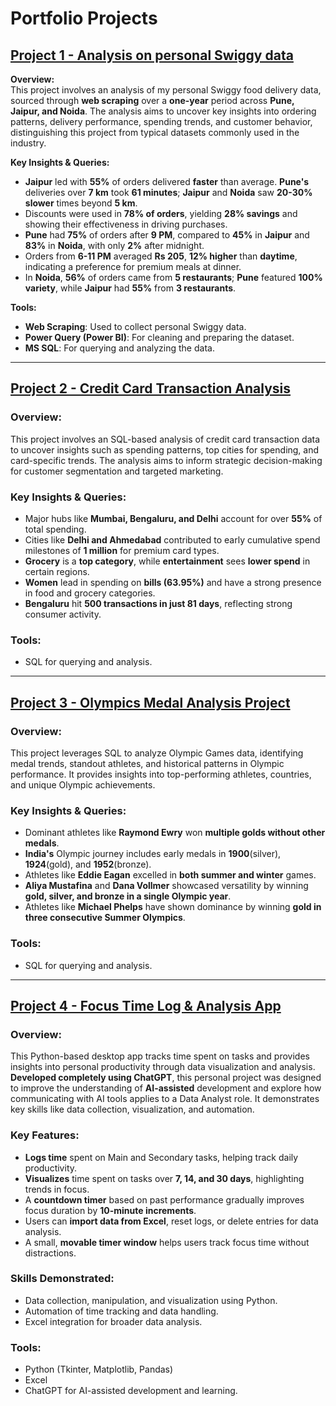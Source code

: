 # Portfolio Projects

## [Project 1 - Analysis on personal Swiggy data](https://https://github.com/ashishaameria/swiggy_sql)
 
**Overview:**  
This project involves an analysis of my personal Swiggy food delivery data, sourced through **web scraping** over a **one-year** period across **Pune, Jaipur, and Noida**. The analysis aims to uncover key insights into ordering patterns, delivery performance, spending trends, and customer behavior, distinguishing this project from typical datasets commonly used in the industry.

**Key Insights & Queries:**

- **Jaipur** led with **55%** of orders delivered **faster** than average. **Pune's** deliveries over **7 km** took **61 minutes**; **Jaipur** and **Noida** saw **20-30% slower** times beyond **5 km**.
- Discounts were used in **78% of orders**, yielding **28% savings** and showing their effectiveness in driving purchases.
- **Pune** had **75%** of orders after **9 PM**, compared to **45%** in **Jaipur** and **83%** in **Noida**, with only **2%** after midnight.
- Orders from **6-11 PM** averaged **Rs 205**, **12% higher** than **daytime**, indicating a preference for premium meals at dinner.
- In **Noida**, **56%** of orders came from **5 restaurants**; **Pune** featured **100% variety**, while **Jaipur** had **55%** from **3 restaurants**.

**Tools:**  
- **Web Scraping**: Used to collect personal Swiggy data.  
- **Power Query (Power BI)**: For cleaning and preparing the dataset.  
- **MS SQL**: For querying and analyzing the data.  

---

## [Project 2 - Credit Card Transaction Analysis](https://https://github.com/ashishaameria/credit_card_sql)

### Overview:
This project involves an SQL-based analysis of credit card transaction data to uncover insights such as spending patterns, top cities for spending, and card-specific trends. The analysis aims to inform strategic decision-making for customer segmentation and targeted marketing.

### Key Insights & Queries:
- Major hubs like **Mumbai, Bengaluru, and Delhi** account for over **55%** of total spending.
- Cities like **Delhi and Ahmedabad** contributed to early cumulative spend milestones of **1 million** for premium card types.
- **Grocery** is a **top category**, while **entertainment** sees **lower spend** in certain regions.
- **Women** lead in spending on **bills (63.95%)** and have a strong presence in food and grocery categories.
- **Bengaluru** hit **500 transactions in just 81 days**, reflecting strong consumer activity.

### Tools:
- SQL for querying and analysis.

---

## [Project 3 - Olympics Medal Analysis Project](https://https://github.com/ashishaameria/olympics_sql)

### Overview:
This project leverages SQL to analyze Olympic Games data, identifying medal trends, standout athletes, and historical patterns in Olympic performance. It provides insights into top-performing athletes, countries, and unique Olympic achievements.

### Key Insights & Queries:
- Dominant athletes like **Raymond Ewry** won **multiple golds without other medals**.
- **India's** Olympic journey includes early medals in **1900**(silver), **1924**(gold), and **1952**(bronze).
- Athletes like **Eddie Eagan** excelled in **both summer and winter** games.
- **Aliya Mustafina** and **Dana Vollmer** showcased versatility by winning **gold, silver, and bronze in a single Olympic year**.
- Athletes like **Michael Phelps** have shown dominance by winning **gold in three consecutive Summer Olympics**.

### Tools:
- SQL for querying and analysis.

---

## [Project 4 - Focus Time Log & Analysis App](https://https://github.com/ashishaameria/time_log_analysis_app_python)

### Overview:
This Python-based desktop app tracks time spent on tasks and provides insights into personal productivity through data visualization and analysis. **Developed completely using ChatGPT**, this personal project was designed to improve the understanding of **AI-assisted** development and explore how communicating with AI tools applies to a Data Analyst role. It demonstrates key skills like data collection, visualization, and automation.

### Key Features:
- **Logs time** spent on Main and Secondary tasks, helping track daily productivity.
- **Visualizes** time spent on tasks over **7, 14, and 30 days**, highlighting trends in focus.
- A **countdown timer** based on past performance gradually improves focus duration by **10-minute increments**.
- Users can **import data from Excel**, reset logs, or delete entries for data analysis.
- A small, **movable timer window** helps users track focus time without distractions.

### Skills Demonstrated:
- Data collection, manipulation, and visualization using Python.
- Automation of time tracking and data handling.
- Excel integration for broader data analysis.

### Tools:
- Python (Tkinter, Matplotlib, Pandas)
- Excel
- ChatGPT for AI-assisted development and learning.
